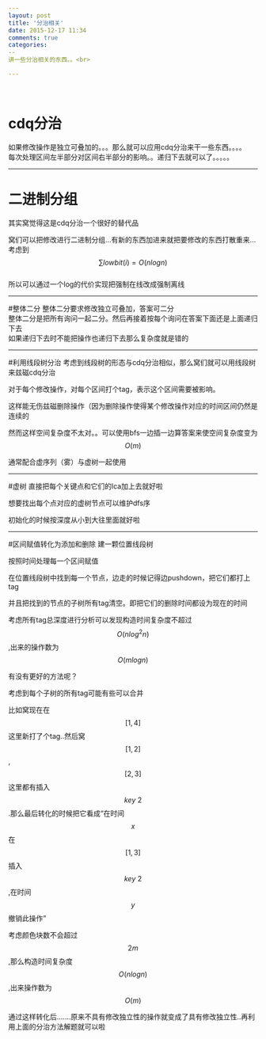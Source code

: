 ```yaml
---
layout: post
title: '分治相关'
date: 2015-12-17 11:34
comments: true
categories: 
--
讲一些分治相关的东西。。<br>

---
```

<br>

# cdq分治
如果修改操作是独立可叠加的。。。那么就可以应用cdq分治来干一些东西。。。。<br>
每次处理区间左半部分对区间右半部分的影响。。递归下去就可以了。。。。。<br>

---

# 二进制分组
其实窝觉得这是cdq分治一个很好的替代品<br>
<script type="text/javascript" src="http://cdn.mathjax.org/mathjax/latest/MathJax.js?config=default"></script>
窝们可以把修改进行二进制分组...有新的东西加进来就把要修改的东西打散重来...<br>
考虑到$$\sum lowbit(i) = O(nlogn)$$<br>
所以可以通过一个log的代价实现把强制在线改成强制离线<br>

---

#整体二分
整体二分要求修改独立可叠加，答案可二分<br>
整体二分是把所有询问一起二分。然后再接着按每个询问在答案下面还是上面递归下去<br>
如果递归下去时不能把操作也递归下去那么复杂度就是错的<br>

---

#利用线段树分治
考虑到线段树的形态与cdq分治相似，那么窝们就可以用线段树来兹磁cdq分治

对于每个修改操作，对每个区间打个tag，表示这个区间需要被影响。

这样能无伤兹磁删除操作（因为删除操作使得某个修改操作对应的时间区间仍然是连续的

然而这样空间复杂度不太对。。可以使用bfs一边插一边算答案来使空间复杂度变为$$O(m)$$

通常配合虚序列（雾）与虚树一起使用

---

#虚树
直接把每个关键点和它们的lca加上去就好啦

想要找出每个点对应的虚树节点可以维护dfs序

初始化的时候按深度从小到大往里面就好啦

---

#区间赋值转化为添加和删除
建一颗位置线段树

按照时间处理每一个区间赋值

在位置线段树中找到每一个节点，边走的时候记得边pushdown，把它们都打上tag

并且把找到的节点的子树所有tag清空。即把它们的删除时间都设为现在的时间

考虑所有tag总深度进行分析可以发现构造时间复杂度不超过$$O(nlog^2n)$$,出来的操作数为$$O(mlogn)$$

有没有更好的方法呢？

考虑到每个子树的所有tag可能有些可以合并

比如窝现在在$$[1,4]$$这里新打了个tag..然后窝$$[1,2]$$,$$[2,3]$$这里都有插入$$key~2$$.那么最后转化的时候把它看成“在时间$$x$$在$$[1,3]$$插入$$key~2$$,在时间$$y$$撤销此操作”

考虑颜色块数不会超过$$2m$$,那么构造时间复杂度$$O(nlogn)$$,出来操作数为$$O(m)$$

通过这样转化后.......原来不具有修改独立性的操作就变成了具有修改独立性..再利用上面的分治方法解题就可以啦
